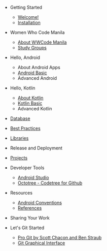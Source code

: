 - Getting Started
  - [Welcome!](README.md)
  - [Installation](getting_started/install_tools.md)

- Women Who Code Manila
  - [About WWCode Manila](wwcodemanila/about.md)
  - [Study Groups](wwcodemanila/study_groups.md)

- Hello, Android
  - About Android Apps
  - [Android Basic](contents/android_basic_topics.md)
  - Advanced Android

- Hello, Kotlin
  - [About Kotlin](kotlin/about_kotlin.md)
  - [Kotlin Basic](contents/kotlin_basic_topics.md)
  - Advanced Kotlin

- [Database](contents/database.md) 

- [Best Practices](contents/best_practices.md)

- [Libraries](contents/libraries.md)

- Release and Deployment

<!-- - Advanced Topics :soon:
  - Debugging
  - Game Development -->

- [Projects](contents/projects.md)

- Developer Tools
  - [Android Studio](android/folder_structure.md)
  - [Octotree - Codetree for Github](https://github.com/buunguyen/octotree)

- Resources
  - [Android Conventions](resources/android_conventions.md)
  - [References](resources/references.md)

- Sharing Your Work
- Let's Git Started
    - [Pro Git by Scott Chacon and Ben Straub](https://git-scm.com/book/en/v2)
    - [Git Graphical Interface](contents/git_graphical_interface.md)
